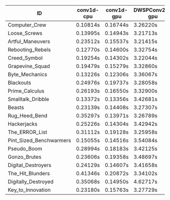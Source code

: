 |ID|conv1d-cpu|conv1d-gpu|DWSPConv2D-gpu|gemm-gpu|avg|
|-|-|-|-|-|-|
|Computer_Crew|0.10814s|0.16744s|3.26220s|1.94885s|1.37166s|
|Loose_Screws|0.13995s|0.14943s|3.21713s|2.00986s|1.37909s|
|Artful_Maneuvers|0.23512s|0.15537s|3.21415s|1.92743s|1.38302s|
|Rebooting_Rebels|0.12770s|0.14600s|3.32754s|1.96977s|1.39275s|
|Creed_Symbol|0.19254s|0.14302s|3.22044s|2.02827s|1.39607s|
|Grapevine_Squad|0.19479s|0.15279s|3.32860s|1.93414s|1.40258s|
|Byte_Mechanics|0.13226s|0.12306s|3.36067s|2.00746s|1.40586s|
|Blackouts|0.24976s|0.19737s|3.28058s|1.98259s|1.42758s|
|Prime_Calculus|0.26193s|0.16550s|3.32900s|1.96185s|1.42957s|
|Smalltalk_Dribble|0.13372s|0.13356s|3.42681s|2.07321s|1.44182s|
|Beasts|0.23139s|0.14408s|3.27307s|2.15626s|1.45120s|
|Rug_Heed_Bend|0.35297s|0.13971s|3.26789s|2.14589s|1.47662s|
|Hackerjacks|0.25226s|0.14304s|3.42942s|2.10498s|1.48242s|
|The_ERROR_List|0.31112s|0.19128s|3.25958s|2.19897s|1.49024s|
|Pint_Sized_Benchwarmers|0.15055s|0.14516s|3.54084s|2.15302s|1.49739s|
|Pseudo_Boom|0.28994s|0.18183s|3.42125s|2.12191s|1.50373s|
|Gonzo_Brutes|0.23606s|0.19358s|3.48697s|2.12436s|1.51024s|
|Digital_Destroyers|0.24129s|0.14607s|3.41658s|2.26266s|1.51665s|
|The_Hit_Blunders|0.41346s|0.20872s|3.34102s|2.20259s|1.54145s|
|Digitally_Destroyed|0.35068s|0.14950s|4.62717s|2.85965s|1.99675s|
|Key_to_Innovation|0.23180s|0.15763s|3.27729s|infs|infs|
